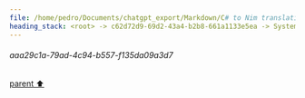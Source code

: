 ```yaml
---
file: /home/pedro/Documents/chatgpt_export/Markdown/C# to Nim translation.md
heading_stack: <root> -> c62d72d9-69d2-43a4-b2b8-661a1133e5ea -> System -> 5a0b0a56-d40a-4cbd-b9cd-723b26f630d1 -> System -> aaa29c1a-79ad-4c94-b557-f135da09a3d7
---
```

###### aaa29c1a-79ad-4c94-b557-f135da09a3d7
[parent ⬆️](#5a0b0a56-d40a-4cbd-b9cd-723b26f630d1)
